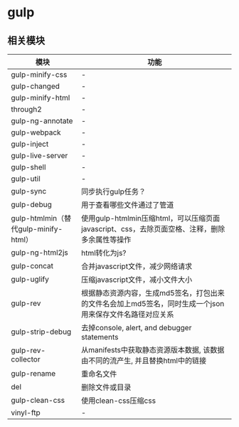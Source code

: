 # gulp

## 相关模块

模块                               | 功能
-------------------------------- | -------------------------------------------------------------
gulp-minify-css                  | -
gulp-changed                     | -
gulp-minify-html                 | -
through2                         | -
gulp-ng-annotate                 | -
gulp-webpack                     | -
gulp-inject                      | -
gulp-live-server                 | -
gulp-shell                       | -
gulp-util                        | -
gulp-sync                        | 同步执行gulp任务？
gulp-debug                       | 用于查看哪些文件通过了管道
gulp-htmlmin（替代gulp-minify-html） | 使用gulp-htmlmin压缩html，可以压缩页面javascript、css，去除页面空格、注释，删除多余属性等操作
gulp-ng-html2js                  | html转化为js?
gulp-concat                      | 合并javascript文件，减少网络请求
gulp-uglify                      | 压缩javascript文件，减小文件大小
gulp-rev                         | 根据静态资源内容，生成md5签名，打包出来的文件名会加上md5签名，同时生成一个json用来保存文件名路径对应关系
gulp-strip-debug                 | 去掉console, alert, and debugger statements
gulp-rev-collector               | 从manifests中获取静态资源版本数据, 该数据由不同的流产生, 并且替换html中的链接
gulp-rename                      | 重命名文件
del                              | 删除文件或目录
gulp-clean-css                   | 使用clean-css压缩css
vinyl-ftp                        | -
